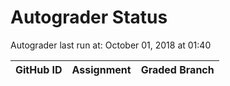 # Autograder Status
Autograder last run at: October 01, 2018 at 01:40

| GitHub ID | Assignment | Graded Branch |
|-----------|------------|---------------|
